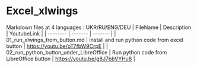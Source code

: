 # Excel_xlwings
Markdown files at 4 languages : UKR/RU/ENG/DEU
| FileName | Description | YoutubeLink |
| -------- | ------- | ------- |
| 01_run_xlwings_from_button.md | Install and run python code from excel button | https://youtu.be/oT7fbW9CrpE | 
| 02_run_python_button_under_LibreOffice | Run python code from LibreOffice button | https://youtu.be/g8J7bbVYHu8 | 
